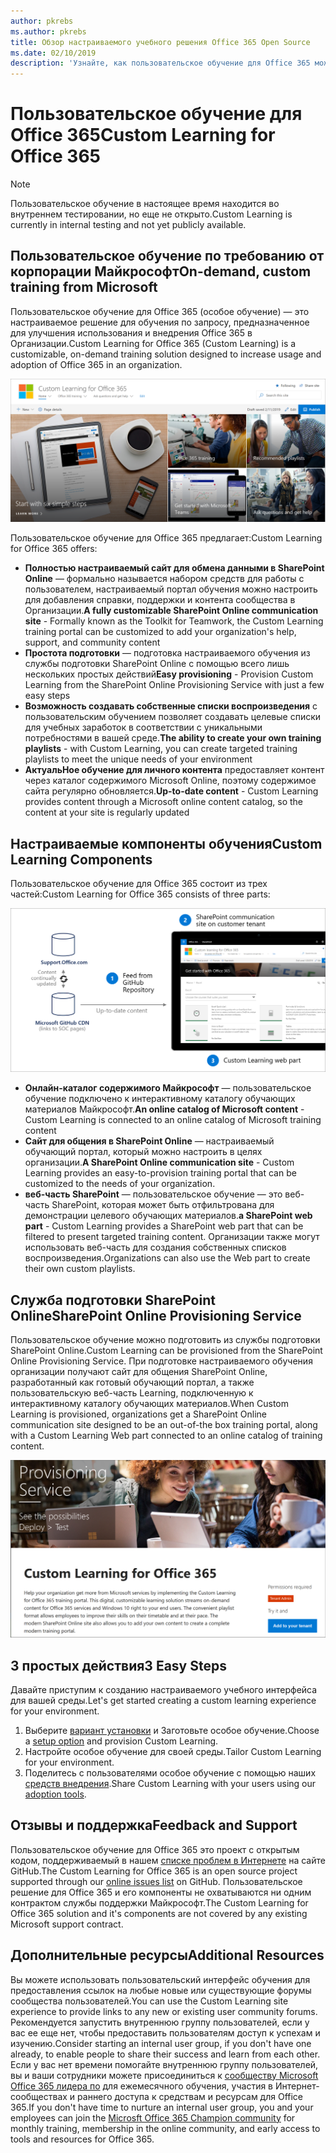 ```yaml
---
author: pkrebs
ms.author: pkrebs
title: Обзор настраиваемого учебного решения Office 365 Open Source
ms.date: 02/10/2019
description: 'Узнайте, как пользовательское обучение для Office 365 может ускорить использование и внедрение Office 365 в вашей организации. Наши решения включают настраиваемую веб-часть SharePoint Online и современный сайт обучения для общения в SharePoint Online, который легко подготовить к работе с клиентом Office 365.'
---
```


# <a name="custom-learning-for-office-365"></a><span data-ttu-id="78618-104">Пользовательское обучение для Office 365</span><span class="sxs-lookup"><span data-stu-id="78618-104">Custom Learning for Office 365</span></span>

> [!NOTE]
> <span data-ttu-id="78618-105">Пользовательское обучение в настоящее время находится во внутреннем тестировании, но еще не открыто.</span><span class="sxs-lookup"><span data-stu-id="78618-105">Custom Learning is currently in internal testing and not yet publicly available.</span></span> 

## <a name="on-demand-custom-training-from-microsoft"></a><span data-ttu-id="78618-106">Пользовательское обучение по требованию от корпорации Майкрософт</span><span class="sxs-lookup"><span data-stu-id="78618-106">On-demand, custom training from Microsoft</span></span>
<span data-ttu-id="78618-107">Пользовательское обучение для Office 365 (особое обучение) — это настраиваемое решение для обучения по запросу, предназначенное для улучшения использования и внедрения Office 365 в Организации.</span><span class="sxs-lookup"><span data-stu-id="78618-107">Custom Learning for Office 365 (Custom Learning) is a customizable, on-demand training solution designed to increase usage and adoption of Office 365 in an organization.</span></span> 

![кг-интродуЦинг. png](media/cg-introducing.png)

<span data-ttu-id="78618-109">Пользовательское обучение для Office 365 предлагает:</span><span class="sxs-lookup"><span data-stu-id="78618-109">Custom Learning for Office 365 offers:</span></span>
- <span data-ttu-id="78618-110">**Полностью настраиваемый сайт для обмена данными в SharePoint Online** — формально называется набором средств для работы с пользователем, настраиваемый портал обучения можно настроить для добавления справки, поддержки и контента сообщества в Организации.</span><span class="sxs-lookup"><span data-stu-id="78618-110">**A fully customizable SharePoint Online communication site** - Formally known as the Toolkit for Teamwork, the Custom Learning training portal can be customized to add your organization's help, support, and community content</span></span>
- <span data-ttu-id="78618-111">**Простота подготовки** — подготовка настраиваемого обучения из службы подготовки SharePoint Online с помощью всего лишь нескольких простых действий</span><span class="sxs-lookup"><span data-stu-id="78618-111">**Easy provisioning** - Provision Custom Learning from the SharePoint Online Provisioning Service with just a few easy steps</span></span>
- <span data-ttu-id="78618-112">**Возможность создавать собственные списки воспроизведения** с пользовательским обучением позволяет создавать целевые списки для учебных заработок в соответствии с уникальными потребностями в вашей среде.</span><span class="sxs-lookup"><span data-stu-id="78618-112">**The ability to create your own training playlists** - with Custom Learning, you can create targeted training playlists to meet the unique needs of your environment</span></span>
- <span data-ttu-id="78618-113">**АктуальНое обучение для личного контента** предоставляет контент через каталог содержимого Microsoft Online, поэтому содержимое сайта регулярно обновляется.</span><span class="sxs-lookup"><span data-stu-id="78618-113">**Up-to-date content** - Custom Learning provides content through a Microsoft online content catalog, so the content at your site is regularly updated</span></span>

## <a name="custom-learning-components"></a><span data-ttu-id="78618-114">Настраиваемые компоненты обучения</span><span class="sxs-lookup"><span data-stu-id="78618-114">Custom Learning Components</span></span>
<span data-ttu-id="78618-115">Пользовательское обучение для Office 365 состоит из трех частей:</span><span class="sxs-lookup"><span data-stu-id="78618-115">Custom Learning for Office 365 consists of three parts:</span></span> 

![кг-ховитворкс. png](media/cg-howitworks.png)

- <span data-ttu-id="78618-117">**Онлайн-каталог содержимого Майкрософт** — пользовательское обучение подключено к интерактивному каталогу обучающих материалов Майкрософт.</span><span class="sxs-lookup"><span data-stu-id="78618-117">**An online catalog of Microsoft content** - Custom Learning is connected to an online catalog of Microsoft training content</span></span>
- <span data-ttu-id="78618-118">**Сайт для общения в SharePoint Online** — настраиваемый обучающий портал, который можно настроить в целях организации.</span><span class="sxs-lookup"><span data-stu-id="78618-118">**A SharePoint Online communication site** - Custom Learning provides an easy-to-provision training portal that can be customized to the needs of your organization.</span></span>
- <span data-ttu-id="78618-119">**веб-часть SharePoint** — пользовательское обучение — это веб-часть SharePoint, которая может быть отфильтрована для демонстрации целевого обучающих материалов.</span><span class="sxs-lookup"><span data-stu-id="78618-119">**a SharePoint web part** - Custom Learning provides a SharePoint web part that can be filtered to present targeted training content.</span></span> <span data-ttu-id="78618-120">Организации также могут использовать веб-часть для создания собственных списков воспроизведения.</span><span class="sxs-lookup"><span data-stu-id="78618-120">Organizations can also use the Web part to create their own custom playlists.</span></span>

## <a name="sharepoint-online-provisioning-service"></a><span data-ttu-id="78618-121">Служба подготовки SharePoint Online</span><span class="sxs-lookup"><span data-stu-id="78618-121">SharePoint Online Provisioning Service</span></span> 
<span data-ttu-id="78618-122">Пользовательское обучение можно подготовить из службы подготовки SharePoint Online.</span><span class="sxs-lookup"><span data-stu-id="78618-122">Custom Learning can be provisioned from the SharePoint Online Provisioning Service.</span></span> <span data-ttu-id="78618-123">При подготовке настраиваемого обучения организации получают сайт для общения SharePoint Online, разработанный как готовый обучающий портал, а также пользовательскую веб-часть Learning, подключенную к интерактивному каталогу обучающих материалов.</span><span class="sxs-lookup"><span data-stu-id="78618-123">When Custom Learning is provisioned, organizations get a SharePoint Online communication site designed to be an out-of-the box training portal, along with a Custom Learning Web part connected to an online catalog of training content.</span></span> 

![кг-провисион. png](media/cg-provision.png)

## <a name="3-easy-steps"></a><span data-ttu-id="78618-125">3 простых действия</span><span class="sxs-lookup"><span data-stu-id="78618-125">3 Easy Steps</span></span>
<span data-ttu-id="78618-126">Давайте приступим к созданию настраиваемого учебного интерфейса для вашей среды.</span><span class="sxs-lookup"><span data-stu-id="78618-126">Let's get started creating a custom learning experience for your environment.</span></span>
1. <span data-ttu-id="78618-127">Выберите [вариант установки](custom_setupoptions.md) и Заготовьте особое обучение.</span><span class="sxs-lookup"><span data-stu-id="78618-127">Choose a [setup option](custom_setupoptions.md) and provision Custom Learning.</span></span>  
2. <span data-ttu-id="78618-128">Настройте особое обучение для своей среды.</span><span class="sxs-lookup"><span data-stu-id="78618-128">Tailor Custom Learning for your environment.</span></span>
3. <span data-ttu-id="78618-129">Поделитесь с пользователями особое обучение с помощью наших [средств внедрения](driveadoption.md).</span><span class="sxs-lookup"><span data-stu-id="78618-129">Share Custom Learning with your users using our [adoption tools](driveadoption.md).</span></span>

## <a name="feedback-and-support"></a><span data-ttu-id="78618-130">Отзывы и поддержка</span><span class="sxs-lookup"><span data-stu-id="78618-130">Feedback and Support</span></span>

<span data-ttu-id="78618-131">Пользовательское обучение для Office 365 это проект с открытым кодом, поддерживаемый в нашем [списке проблем в Интернете](https://aka.ms/CustomLearningHelp) на сайте GitHub.</span><span class="sxs-lookup"><span data-stu-id="78618-131">The Custom Learning for Office 365 is an open source project supported through our [online issues list](https://aka.ms/CustomLearningHelp) on GitHub.</span></span> <span data-ttu-id="78618-132">Пользовательское решение для Office 365 и его компоненты не охватываются ни одним контрактом службы поддержки Майкрософт.</span><span class="sxs-lookup"><span data-stu-id="78618-132">The Custom Learning for Office 365 solution and it's components are not covered by any existing Microsoft support contract.</span></span>  

## <a name="additional-resources"></a><span data-ttu-id="78618-133">Дополнительные ресурсы</span><span class="sxs-lookup"><span data-stu-id="78618-133">Additional Resources</span></span>
<span data-ttu-id="78618-134">Вы можете использовать пользовательский интерфейс обучения для предоставления ссылок на любые новые или существующие форумы сообщества пользователей.</span><span class="sxs-lookup"><span data-stu-id="78618-134">You can use the Custom Learning site experience to provide links to any new or existing user community forums.</span></span> <span data-ttu-id="78618-135">Рекомендуется запустить внутреннюю группу пользователей, если у вас ее еще нет, чтобы предоставить пользователям доступ к успехам и изучению.</span><span class="sxs-lookup"><span data-stu-id="78618-135">Consider starting an internal user group, if you don't have one already, to enable people to share their success and learn from each other.</span></span>  <span data-ttu-id="78618-136">Если у вас нет времени помогайте внутреннюю группу пользователей, вы и ваши сотрудники можете присоединиться к [сообществу Microsoft Office 365 лидера по](https://aka.ms/O365Champions) для ежемесячного обучения, участия в Интернет-сообществах и раннего доступа к средствам и ресурсам для Office 365.</span><span class="sxs-lookup"><span data-stu-id="78618-136">If you don't have time to nurture an internal user group, you and your employees can join the [Microsft Office 365 Champion community](https://aka.ms/O365Champions) for monthly training, membership in the online community, and early access to tools and resources for Office 365.</span></span>